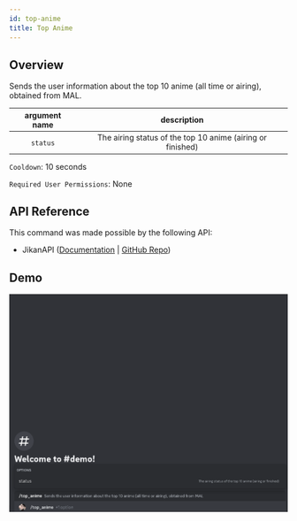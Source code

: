 ```yaml
---
id: top-anime
title: Top Anime
---
```


## Overview

Sends the user information about the top 10 anime (all time or airing), obtained from MAL.

| argument name |                        description                         |
| :-----------: | :--------------------------------------------------------: |
|   `status`    | The airing status of the top 10 anime (airing or finished) |

`Cooldown`: 10 seconds

`Required User Permissions`: None

## API Reference

This command was made possible by the following API:

- JikanAPI ([Documentation](https://docs.api.jikan.moe/) | [GitHub Repo](https://github.com/jikan-me/jikan-rest))

## Demo

![Top Anime Command Demo Gif](../../../public/info/top-anime.gif)
